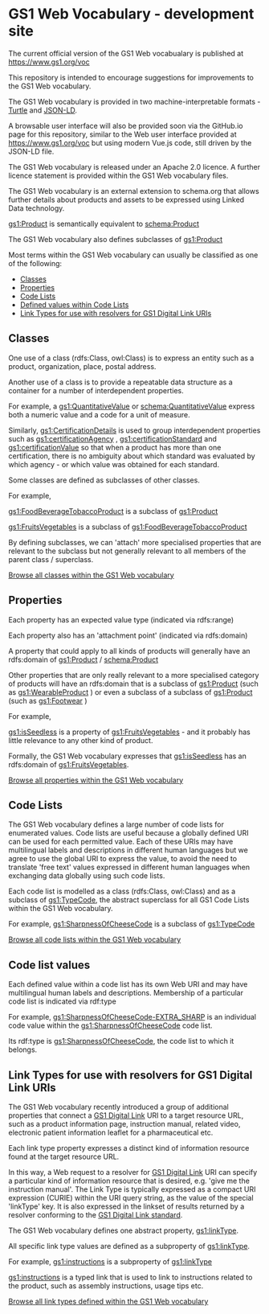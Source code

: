 # GS1 Web Vocabulary - development site

The current official version of the GS1 Web vocabualary is published at https://www.gs1.org/voc

This repository is intended to encourage suggestions for improvements to the GS1 Web vocabulary.

The GS1 Web vocabulary is provided in two machine-interpretable formats - [Turtle](https://github.com/gs1/WebVoc/blob/master/gs1Voc_v1_3.ttl) and [JSON-LD](https://github.com/gs1/WebVoc/blob/master/gs1Voc_v1_3.jsonld).

A browsable user interface will also be provided soon via the GitHub.io page for this repository, similar to the Web user interface provided at https://www.gs1.org/voc but using modern Vue.js code, still driven by the JSON-LD file.

The GS1 Web vocabulary is released under an Apache 2.0 licence.  A further licence statement is provided within the GS1 Web vocabulary files.

The GS1 Web vocabulary is an external extension to schema.org that allows further details about products and assets to be expressed using Linked Data technology.

[gs1:Product](https://www.gs1.org/voc/Product) is semantically equivalent to [schema:Product](http://schema.org/Product)

The GS1 Web vocabulary also defines subclasses of [gs1:Product](https://www.gs1.org/voc/Product)




Most terms within the GS1 Web vocabulary can usually be classified as one of the following:

* [Classes](#classes)
* [Properties](#properties)
* [Code Lists](#code-lists)
* [Defined values within Code Lists](#code-list-values)
* [Link Types for use with resolvers for GS1 Digital Link URIs](#link-types-for-use-with-resolvers-for-gs1-digital-link-uris)


## Classes

One use of a class (rdfs:Class, owl:Class) is to express an entity such as a product, organization, place, postal address.

Another use of a class is to provide a repeatable data structure as a container for a number of interdependent properties.

For example, a [gs1:QuantitativeValue](https://www.gs1.org/voc/QuantitativeValue)  or [schema:QuantitativeValue](http://schema.org/QuantitativeValue) express both a numeric value and a code for a unit of measure.  

Similarly, [gs1:CertificationDetails](https://www.gs1.org/voc/CertificationDetails) is used to group interdependent properties such as [gs1:certificationAgency](https://www.gs1.org/voc/certificationAgency) , [gs1:certificationStandard](https://www.gs1.org/voc/certificationStandard) and [gs1:certificationValue](https://www.gs1.org/voc/certificationValue) so that when a product has more than one certification, there is no ambiguity about which standard was evaluated by which agency - or which value was obtained for each standard.

Some classes are defined as subclasses of other classes.

For example, 

[gs1:FoodBeverageTobaccoProduct](https://www.gs1.org/voc/FoodBeverageTobaccoProduct) is a subclass of [gs1:Product](https://www.gs1.org/voc/Product)

[gs1:FruitsVegetables](https://www.gs1.org/voc/FruitsVegetables) is a subclass of [gs1:FoodBeverageTobaccoProduct](https://www.gs1.org/voc/FoodBeverageTobaccoProduct)

By defining subclasses, we can 'attach' more specialised properties that are relevant to the subclass but not generally relevant to all members of the parent class / superclass.

[Browse all classes within the GS1 Web vocabulary](https://www.gs1.org/voc/?show=classes)

## Properties
Each property has an expected value type (indicated via rdfs:range)

Each property also has an 'attachment point' (indicated via rdfs:domain)

A property that could apply to all kinds of products will generally have an rdfs:domain of [gs1:Product](https://www.gs1.org/voc/Product) / [schema:Product](http://schema.org/Product)

Other properties that are only really relevant to a more specialised category of products will have an rdfs:domain that is a subclass of [gs1:Product](https://www.gs1.org/voc/Product) (such as [gs1:WearableProduct](https://www.gs1.org/voc/WearableProduct) ) or even a subclass of a subclass of [gs1:Product](https://www.gs1.org/voc/Product) (such as [gs1:Footwear](https://www.gs1.org/voc/Footwear) )

For example, 

[gs1:isSeedless](https://www.gs1.org/voc/isSeedless) is a property of [gs1:FruitsVegetables](https://www.gs1.org/voc/FruitsVegetables) - and it probably has little relevance to any other kind of product.

Formally, the GS1 Web vocabulary expresses that [gs1:isSeedless](https://www.gs1.org/voc/isSeedless) has an rdfs:domain of [gs1:FruitsVegetables](https://www.gs1.org/voc/FruitsVegetables).

[Browse all properties within the GS1 Web vocabulary](https://www.gs1.org/voc/?show=properties)

## Code Lists
The GS1 Web vocabulary defines a large number of code lists for enumerated values.
Code lists are useful because a globally defined URI can be used for each permitted value.  Each of these URIs may have multilingual labels and descriptions in different human languages but we agree to use the global URI to express the value, to avoid the need to translate 'free text' values expressed in different human languages when exchanging data globally using such code lists.

Each code list is modelled as a class (rdfs:Class, owl:Class) and as a subclass of [gs1:TypeCode](https://www.gs1.org/voc/TypeCode), the abstract superclass for all GS1 Code Lists within the GS1 Web vocabulary.

For example,
[gs1:SharpnessOfCheeseCode](https://www.gs1.org/voc/SharpnessOfCheeseCode) is a subclass of [gs1:TypeCode](https://www.gs1.org/voc/TypeCode)

[Browse all code lists within the GS1 Web vocabulary](https://www.gs1.org/voc/?show=typecodes)


## Code list values
Each defined value within a code list has its own Web URI and may have multilingual human labels and descriptions.  Membership of a particular code list is indicated via rdf:type

For example,
[gs1:SharpnessOfCheeseCode-EXTRA_SHARP](https://www.gs1.org/voc/SharpnessOfCheeseCode-EXTRA_SHARP) is an individual code value within the [gs1:SharpnessOfCheeseCode](https://www.gs1.org/voc/SharpnessOfCheeseCode) code list.

Its rdf:type is [gs1:SharpnessOfCheeseCode](https://www.gs1.org/voc/SharpnessOfCheeseCode), the code list to which it belongs.

## Link Types for use with resolvers for GS1 Digital Link URIs
The GS1 Web vocabulary recently introduced a group of additional properties that connect a [GS1 Digital Link](https://www.gs1.org/standards/gs1-digital-link) URI to a target resource URL, such as a product information page, instruction manual, related video, electronic patient information leaflet for a pharmaceutical etc.  

Each link type property expresses a distinct kind of information resource found at the target resource URL.  

In this way, a Web request to a resolver for [GS1 Digital Link](https://www.gs1.org/standards/gs1-digital-link) URI can specify a particular kind of information resource that is desired, e.g. 'give me the instruction manual'.  The Link Type is typically expressed as a compact URI expression (CURIE) within the URI query string, as the value of the special 'linkType' key.  It is also expressed in the linkset of results returned by a resolver conforming to the [GS1 Digital Link standard](https://www.gs1.org/standards/gs1-digital-link).

The GS1 Web vocabulary defines one abstract property, [gs1:linkType](https://www.gs1.org/voc/linkType).  

All specific link type values are defined as a subproperty of [gs1:linkType](https://www.gs1.org/voc/linkType).

For example,
[gs1:instructions](https://www.gs1.org/voc/instructions) is a subproperty of [gs1:linkType](https://www.gs1.org/voc/linkType)  

[gs1:instructions](https://www.gs1.org/voc/instructions) is a typed link that is used to link to instructions related to the product, such as assembly instructions, usage tips etc.

[Browse all link types defined within the GS1 Web vocabulary](https://www.gs1.org/voc/?show=linktypes)



